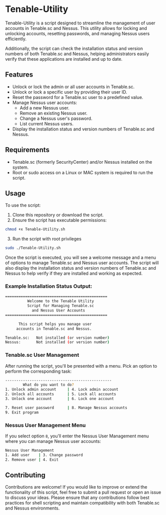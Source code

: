 # Tenable-Utility
Tenable-Utility is a script designed to streamline the management of user accounts in Tenable.sc and Nessus. This utility allows for locking and unlocking accounts, resetting passwords, and managing Nessus users efficiently.

Additionally, the script can check the installation status and version numbers of both Tenable.sc and Nessus, helping administrators easily verify that these applications are installed and up to date.


## Features
- Unlock or lock the admin or all user accounts in Tenable.sc.
- Unlock or lock a specific user by providing their user ID.
- Reset the password for a Tenable.sc user to a predefined value.
- Manage Nessus user accounts:
    - Add a new Nessus user.
    - Remove an existing Nessus user.
    - Change a Nessus user's password.
    - List current Nessus users.
- Display the installation status and version numbers of Tenable.sc and Nessus.
   

## Requirements
- Tenable.sc (formerly SecurityCenter) and/or Nessus installed on the system.
- Root or sudo access on a Linux or MAC system is required to run the script.

## Usage
To use the script:
1. Clone this repository or download the script.
2. Ensure the script has executable permissions:
```bash
chmod +x Tenable-Utility.sh
```
3. Run the script with root privileges
```bash
sudo ./Tenable-Utility.sh
```
Once the script is executed, you will see a welcome message and a menu of options to manage Tenable.sc and Nessus user accounts. The script will also display the installation status and version numbers of Tenable.sc and Nessus to help verify if they are installed and working as expected.

### Example Installation Status Output:
```bash
==============================================
          Welcome to the Tenable Utility
          Script for Managing Tenable.sc
            and Nessus User Accounts
==============================================

      This script helps you manage user
     accounts in Tenable.sc and Nessus.

Tenable.sc:   Not installed (or version number)
Nessus:       Not installed (or version number)
```

### Tenable.sc User Management
After running the script, you'll be presented with a menu. Pick an option to perform the corresponding task:
```bash
------------------------------------------------
        What do you want to do?
1. Unlock admin account     | 4. Lock admin account
2. Unlock all accounts      | 5. Lock all accounts
3. Unlock one account       | 6. Lock one account

7. Reset user password      | 8. Manage Nessus accounts
9. Exit program
```
### Nessus User Management Menu
If you select option `8`, you'll enter the Nessus User Management menu where you can manage Nessus user accounts:
```bash
Nessus User Management
1. Add user    | 3. Change password
2. Remove user | 4. Exit
```

## Contributing
Contributions are welcome! If you would like to improve or extend the functionality of this script, feel free to submit a pull request or open an issue to discuss your ideas. Please ensure that any contributions follow best practices for shell scripting and maintain compatibility with both Tenable.sc and Nessus environments.
